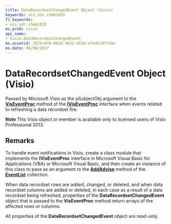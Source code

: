 ```yaml
---
title: DataRecordsetChangedEvent Object (Visio)
keywords: vis_sdr.chm61025
f1_keywords:
- vis_sdr.chm61025
ms.prod: visio
api_name:
- Visio.DataRecordsetChangedEvent
ms.assetid: 3575c6f6-081d-4632-d720-efad1c977a9a
ms.date: 06/08/2017
---
```



# DataRecordsetChangedEvent Object (Visio)

Passed by Microsoft Visio as the pSubjectObj argument to the  **[VisEventProc](iviseventproc-viseventproc-method-visio.md)** method of the **[IVisEventProc](iviseventproc-object-visio.md)** interface when events related to refreshing a data recordset fire.


 **Note**  This Visio object or member is available only to licensed users of Visio Professional 2013.


## Remarks

To handle event notifications in Visio, create a class module that implements the  **IVisEventProc** interface in Microsoft Visual Basic for Applications (VBA) or Microsoft Visual Basic, and then create an instance of this class to pass as an argument to the **[AddAdvise](eventlist-addadvise-method-visio.md)** method of the **[EventList](eventlist-object-visio.md)** collection.

When data recordset rows are added, changed, or deleted, and when data recordset columns are added or deleted, in each case as a result of a data recordset being refreshed, properties of the  **DataRecordsetChangedEvent** object that is passed to the **VisEventProc** method return arrays of the affected rows or columns.

All properties of the  **DataRecordsetChangedEvent** object are read-only.


